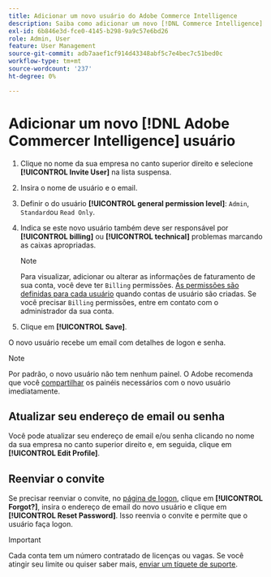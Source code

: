 ```yaml
---
title: Adicionar um novo usuário do Adobe Commerce Intelligence
description: Saiba como adicionar um novo [!DNL Commerce Intelligence] e como atualizar seu nome de usuário ou senha.
exl-id: 6b846e3d-fce0-4145-b298-9a9c57e6bd26
role: Admin, User
feature: User Management
source-git-commit: adb7aaef1cf914d43348abf5c7e4bec7c51bed0c
workflow-type: tm+mt
source-wordcount: '237'
ht-degree: 0%

---
```


# Adicionar um novo [!DNL Adobe Commercer Intelligence] usuário

1. Clique no nome da sua empresa no canto superior direito e selecione **[!UICONTROL Invite User]** na lista suspensa.
1. Insira o nome de usuário e o email.
1. Definir o do usuário **[!UICONTROL general permission level]**: `Admin`, `Standard`ou `Read Only`.
1. Indica se este novo usuário também deve ser responsável por **[!UICONTROL billing]** ou **[!UICONTROL technical]** problemas marcando as caixas apropriadas.

   >[!NOTE]
   >
   >Para visualizar, adicionar ou alterar as informações de faturamento de sua conta, você deve ter `Billing` permissões. [As permissões são definidas para cada usuário](../../administrator/user-management/user-management.md) quando contas de usuário são criadas. Se você precisar `Billing` permissões, entre em contato com o administrador da sua conta.

1. Clique em **[!UICONTROL Save]**.

O novo usuário recebe um email com detalhes de logon e senha.

>[!NOTE]
>
>Por padrão, o novo usuário não tem nenhum painel. O Adobe recomenda que você [compartilhar](../../data-user/dashboards/share-dashboard-with-users.md) os painéis necessários com o novo usuário imediatamente.

## Atualizar seu endereço de email ou senha

Você pode atualizar seu endereço de email e/ou senha clicando no nome da sua empresa no canto superior direito e, em seguida, clique em **[!UICONTROL Edit Profile]**.

## Reenviar o convite

Se precisar reenviar o convite, no [página de logon](https://dashboard.rjmetrics.com/v2/session/create), clique em **[!UICONTROL Forgot?]**, insira o endereço de email do novo usuário e clique em **[!UICONTROL Reset Password]**. Isso reenvia o convite e permite que o usuário faça logon.

>[!IMPORTANT]
>
>Cada conta tem um número contratado de licenças ou vagas. Se você atingir seu limite ou quiser saber mais, [enviar um tíquete de suporte](https://experienceleague.adobe.com/docs/commerce-knowledge-base/kb/troubleshooting/miscellaneous/mbi-service-policies.html).
